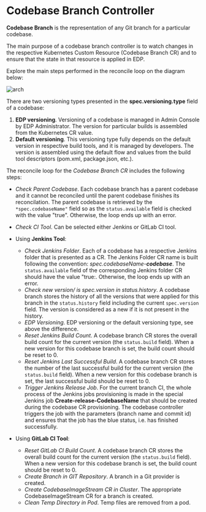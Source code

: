 # Codebase Branch Controller

**Codebase Branch** is the representation of any Git branch for a particular codebase.

The main purpose of a codebase branch controller is to watch changes in the respective Kubernetes Custom Resource
 (Codebase Branch CR) and to ensure that the state in that resource is applied in EDP.
 
Explore the main steps performed in the reconcile loop on the diagram below:

![arch](http://www.plantuml.com/plantuml/proxy?src=https://raw.githubusercontent.com/epmd-edp/codebase-operator/master/documentation/puml/codebase_branch_chain.puml&raw=true)

There are two versioning types presented in the **spec.versioning.type** field of a codebase:

1. **EDP versioning**. Versioning of a codebase is managed in Admin Console by EDP Administrator. The version for particular builds
is assembled from the Kubernetes CR value. 
2. **Default versioning**. This versioning type fully depends on the default version in respective build tools, and it is managed by developers.
The version is assembled using the default flow and values from the build tool descriptors (pom.xml, package.json, etc.).

The reconcile loop for the *Codebase Branch CR* includes the following steps:

* *Check Parent Codebase*. Each codebase branch has a parent codebase and it cannot be reconciled until the parent codebase finishes its reconcilation.
The parent codebase is retrieved by the `*spec.codebaseName"` field so as the `status.available` field is checked with the
value "true". Otherwise, the loop ends up with an error.

* *Check CI Tool*. Can be selected either Jenkins or GitLab CI tool.

* Using **Jenkins Tool**:

   - *Check Jenkins Folder*. Each of a codebase has a respective Jenkins folder that is presented as a CR. The Jenkins Folder CR name is built following the convention: _spec.codebaseName-**codebase**_. The `status.available` field of the corresponding Jenkins folder CR should have the value "true:. Otherwise, the loop ends up with an error.
   - *Check new version/ is spec.version in status.history*. A codebase branch stores the history of all the versions that were applied for this branch in the `status.history` field including the current `spec.version` field. The version is considered as a new if it is not present in the history.
   - *EDP Versioning*. EDP versioning or the default versioning type, see above the difference.
   - *Reset Jenkins Build Count*. A codebase branch CR stores the overall build count for the current version (the `status.build` field). When a new version for this codebase branch is set, the build count should be reset to 0.
   - *Reset Jenkins Last Successful Build*. A codebase branch CR stores the number of the last successful build for the current version (the `status.build` field). When a new version for this codebase branch is set, the last successful build should be reset to 0.
   - *Trigger Jenkins Release Job*. For the current branch CI, the whole process of the Jenkins jobs provisioning is made in the special Jenkins job **Create-release-CodebaseName** that should be created during the codebase CR provisioning. The codebase controller triggers the job with the parameters (branch name and commit id) and ensures that the job has the blue status, i.e. has finished successfully.

* Using **GitLab CI Tool**:

    - *Reset GitLab CI Build Count*. A codebase branch CR stores the overall build count for the current version (the `status.build` field).  When a new version for this codebase branch is set, the build count should be reset to 0.                                       
    - *Create Branch in GIT Repository*. A branch in a Git provider is created.
    - *Create CodebaseImageStream CR in Cluster*. The appropriate CodebaseImageStream CR for a branch is created.
    - *Clean Temp Directory in Pod*. Temp files are removed from a pod.